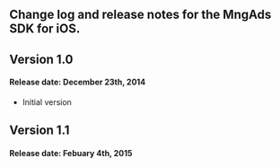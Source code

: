 ## Change log and release notes for the MngAds SDK for iOS.

## Version 1.0

#### Release date: December 23th, 2014

 - Initial version

## Version 1.1

#### Release date: Febuary 4th, 2015